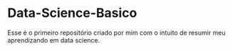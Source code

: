 # Data-Science-Basico
Esse é o primeiro repositório criado por mim com o intuito de resumir meu aprendizando em data science.
